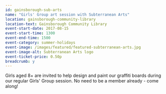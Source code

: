 ```yaml
---
id: gainsborough-sub-arts
name: "Girls' Group art session with Subterranean Arts"
location: gainsborough-community-library
location-text: Gainsborough Community Library
event-start-date: 2017-08-15
event-start-time: 1300
event-end-time: 1500
event-category: summer-holidays
event-image: /images/featured/featured-subterranean-arts.jpg
event-image-alt: Subterranean Arts logo
event-ticket-price: 0.50p
breadcrumb: y
---
```


Girls aged 8+ are invited to help design and paint our graffiti boards during our regular Girls' Group session. No need to be a member already - come along!

